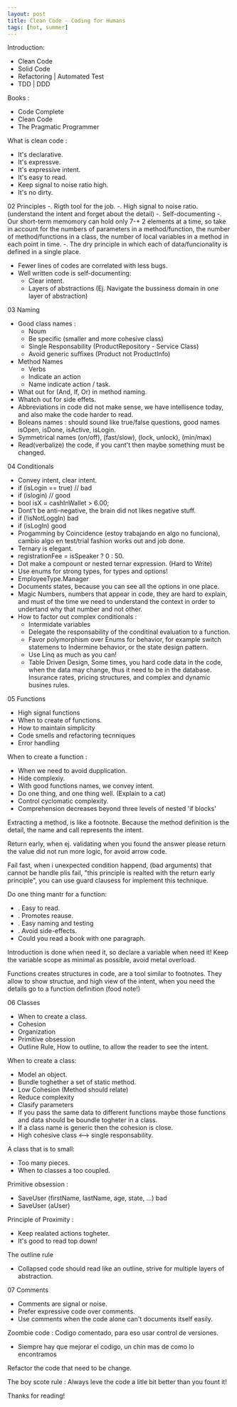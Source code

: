 ```yaml
---
layout: post
title: Clean Code - Coding for Humans
tags: [hot, summer]
---
```


Introduction:
 - Clean Code
 - Solid Code
 - Refactoring | Automated Test
 - TDD | DDD

<!--more-->

Books :
 - Code Complete
 - Clean Code
 - The Pragmatic Programmer

What is clean code :
  - It's declarative.
  - It's expressve.
  - It's expressive intent.
  - It's easy to read.
  - Keep signal to noise ratio high.
  - It's no dirty.

02 Principles
 -. Rigth tool for the job.
 -. High signal to noise ratio. (understand the intent and forget about the detail)
 -. Self-documenting 
 -. Our short-term memomory can hold only 7-+ 2 elements at a time, so take in account for the numbers of parameters in a method/function, the number of method/functions in a class, the number of local variables in a method in each point in time.
 -. The dry principle in which each of data/funcionality is defined in a single place. 
 - Fewer lines of codes are correlated with less bugs.
 - Well written code is self-documenting:
   * Clear intent.
   * Layers of abstractions (Ej. Navigate the bussiness domain in one layer of abstraction)
 
03 Naming
  - Good class names :
    - Noum
    - Be specific (smaller and more cohesive class)
    - Single Responsability (ProductRepository - Service Class) 
    - Avoid generic suffixes (Product not ProductInfo) 
  - Method Names
    - Verbs
    - Indicate an action
    - Name indicate action / task.
  - What out for (And, If, Or) in method naming.
  - Whatch out for side effets.
  - Abbreviations in code did not make sense, we have intellisence today, and also make the code harder  to read.
  - Boleans names : should sound like true/false questions,
    good names isOpen, isDone, isActive, isLogin.
  - Symmetrical names (on/off), (fast/slow), (lock, unlock), (min/max)
  - Read(verbalize) the code, if you cant't then maybe something must be changed.

04 Conditionals
  - Convey intent,  clear intent.
  - if (isLogin == true) // bad
  - if (islogin) // good
  - bool isX  = cashInWallet > 6.00;
  - Dont't be anti-negative, the brain did not likes negative stuff.
  - if (!isNotLoggIn) bad
  - if (isLogIn) good
  - Progamming by Coincidence (estoy trabajando en algo no funciona), cambio algo en test/trial fashion works out and job done.
  - Ternary is elegant.
  - registrationFee = isSpeaker ? 0 : 50.
  - Dot make  a compount or nested ternar expression. (Hard to Write)
  - Use enums for strong types, for types and options!
  - EmployeeType.Manager
  - Documents states, because you can see all the options in one place.
  - Magic Numbers, numbers that appear in code, they are hard to explain, and must of the time we need to understand the context in order to undertand why that number and not other.
  - How to factor out complex conditionals :
    - Intermidate variables
    - Delegate the responsability of the conditinal evaluation to a function.    
    - Favor polymorphism over Enums for behavior, for example switch statemens to Indermine behavior, or the state design  pattern.
    - Use Linq as much as you can!
    - Table Driven Design, Some times,  you hard code data in the code, when the data may change, thus it need to be in the database. Insurance rates, pricing structures, and complex and dynamic busines rules. 


05 Functions
  - High signal functions
  - When to create of functions.
  - How to maintain simplicity   
  - Code smells and refactoring tecnniques
  - Error handling

When to create a function :
  - When we need to avoid dupplication.
  - Hide complexiy.
  - With good functions names, we convey intent.
  - Do one thing, and one thing well. (Explain to a cat)
  - Control cyclomatic complexity.
  - Comprehension decreases beyond three levels of nested 'if blocks'
 
Extracting a method, is like a footnote.
Because the method definition is the detail, the name and call represents the intent.

Return early, when ej. validating when you found the answer please return the value did not run more logic, for avoid arrow code.


Fail fast, when i unexpected condition happend, (bad arguments) that cannot be handle plis fail, "this principle is realted with the return early principle", you can use guard clausess for implement this technique.

Do one thing mantr for a function:
 - . Easy to read.
 - . Promotes reause.
 - . Easy naming and testing
 - . Avoid side-effects.
 - Could you read a book with one paragraph.

Introduction is done when need it, so declare a variable when need it!
Keep the variable scope as minimal as possible, avoid metal overload.

Functions creates structures in code, are a tool similar to footnotes.
They allow to show structue, and high view of the intent, when you need the details go to a function definition (food note!)

06 Classes
  - When to create a class.
  - Cohesion
  - Organization
  - Primitive obsession
  - Outline Rule, How to outline, to allow the reader to see the intent. 

When to create a class:
  - Model an object.
  - Bundle toghether a set of  static method.
  - Low Cohesion (Method should relate) 
  - Reduce complexity
  - Clasify parameters
  - If you pass the same data to different functions maybe those functions and data should be boundle togheter in a class.
  - If a class name is generic then the cohesion is close.
  - High cohesive class <--> single responsability. 

A class that is to small:
  - Too many pieces.
  - When to classes a too coupled. 

Primitive obsession :
  - SaveUser (firstName, lastName, age, state, ...) bad
  - SaveUser (aUser) 

Principle of Proximity :
  - Keep realated actions togheter.
  - It's good to read top down!

The outline rule
  - Collapsed code should read like an outline, strive for multiple layers of abstraction.


07 Comments
   - Comments are signal or noise.
   - Prefer expressive code over comments.
   - Use comments when the code alone can't documents itself easily.

Zoombie code : Codigo comentado, para eso usar control de versiones.
 - Siempre hay que mejorar el codigo, un chin mas de como lo encontramos


Refactor the code that need to be change.

The boy scote rule : Always leve the code a litle bit better than you fount it!

Thanks for reading!
